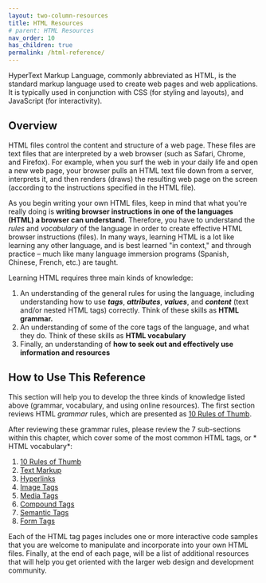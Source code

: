 ```yaml
---
layout: two-column-resources
title: HTML Resources
# parent: HTML Resources
nav_order: 10
has_children: true
permalink: /html-reference/
---
```


HyperText Markup Language, commonly abbreviated as HTML, is the standard markup language used to create web pages and web applications. It is typically used in conjunction with CSS (for styling and layouts), and JavaScript (for interactivity).

## Overview
HTML files control the content and structure of a web page. These files are text files that are interpreted by a web browser (such as Safari, Chrome, and Firefox). For example, when you surf the web in your daily life and open a new web page, your browser pulls an HTML text file down from a server, interprets it, and then renders (draws) the resulting web page on the screen (according to the instructions specified in the HTML file).

As you begin writing your own HTML files, keep in mind that what you're really doing is **writing browser instructions in one of the languages (HTML) a browser can understand**. Therefore, you have to understand the *rules* and *vocabulary* of the language in order to create effective HTML browser instructions (files). In many ways, learning HTML is a lot like learning any other language, and is best learned "in context," and through practice – much like many language immersion programs (Spanish, Chinese, French, etc.) are taught.

Learning HTML requires three main kinds of knowledge:
1. An understanding of the general rules for using the language, including understanding how to use ***tags***, ***attributes***, ***values***, and ***content*** (text and/or nested HTML tags) correctly. Think of these skills as **HTML grammar.**
2. An understanding of some of the core tags of the language, and what they do. Think of these skills as **HTML vocabulary**
3. Finally, an understanding of **how to seek out and effectively use information and resources**

## How to Use This Reference
This section will help you to develop the three kinds of knowledge listed above (grammar, vocabulary, and using online resources). The first section reviews HTML *grammar* rules, which are presented as [10 Rules of Thumb](rules-of-thumb/).

After reviewing these grammar rules, please review the 7 sub-sections within this chapter, which cover some of the most common HTML tags, or * HTML vocabulary*:
1. [10 Rules of Thumb](rules-of-thumb/)
1. [Text Markup](text-tags/)
1. [Hyperlinks](links/)
1. [Image Tags](images/)
1. [Media Tags](media-tags/)
1. [Compound Tags](compound-tags/)
1. [Semantic Tags](semantic-tags/)
1. [Form Tags](forms/)

Each of the HTML tag pages includes one or more interactive code samples that you are welcome to manipulate and incorporate into your own HTML files. Finally, at the end of each page, will be a list of additional resources that will help you get oriented with the larger web design and development community.
